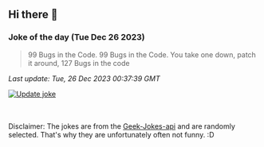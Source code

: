## Hi there 👋

### Joke of the day (Tue Dec 26 2023)
<!-- joke -->
>99 Bugs in the Code.  99 Bugs in the Code.  You take one down, patch it around, 127 Bugs in the code
<!-- /joke -->

*Last update: Tue, 26 Dec 2023 00:37:39 GMT*

[![Update joke](https://github.com/nclskfm/nclskfm/actions/workflows/joke.yml/badge.svg)](https://github.com/nclskfm/nclskfm/actions/workflows/joke.yml)

<br><br>
Disclaimer: The jokes are from the [Geek-Jokes-api](https://github.com/sameerkumar18/geek-joke-api) and are randomly selected. That's why they are unfortunately often not funny. :D
